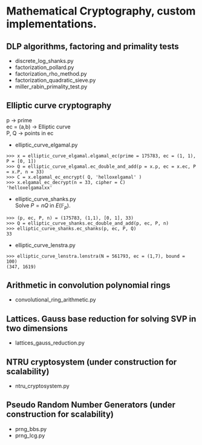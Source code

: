 # Mathematical Cryptography, custom implementations.
 
## DLP algorithms, factoring and primality tests
- discrete_log_shanks.py  
- factorization_pollard.py  
- factorization_rho_method.py  
- factorization_quadratic_sieve.py  
- miller_rabin_primality_test.py

## Elliptic curve cryptography
p -> prime  
ec = (a,b) -> Elliptic curve  
P, Q -> points in ec  

- elliptic_curve_elgamal.py  
```
>>> x = elliptic_curve_elgamal.elgamal_ec(prime = 175783, ec = (1, 1), P = [0, 1])
>>> Q = elliptic_curve_elgamal.ec_double_and_add(p = x.p, ec = x.ec, P = x.P, n = 33)
>>> C = x.elgamal_ec_encrypt( Q, 'helloxelgamal' )
>>> x.elgamal_ec_decrypt(n = 33, cipher = C)
'helloxelgamalxx'
```
- elliptic_curve_shanks.py  
Solve $P = nQ$ in $E(\mathbb F_p)$.
```
>>> (p, ec, P, n) = (175783, (1,1), [0, 1], 33)
>>> Q = elliptic_curve_shanks.ec_double_and_add(p, ec, P, n)
>>> elliptic_curve_shanks.ec_shanks(p, ec, P, Q)
33
```
- elliptic_curve_lenstra.py  
```
>>> elliptic_curve_lenstra.lenstra(N = 561793, ec = (1,7), bound = 100)
(347, 1619)
```

## Arithmetic in convolution polynomial rings
- convolutional_ring_arithmetic.py

## Lattices. Gauss base reduction for solving SVP in two dimensions
-  lattices_gauss_reduction.py

## NTRU cryptosystem (under construction for scalability)
- ntru_cryptosystem.py

## Pseudo Random Number Generators (under construction for scalability)
- prng_bbs.py  
- prng_lcg.py  
